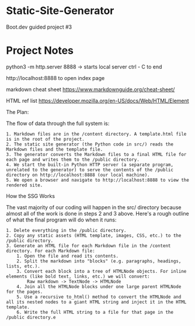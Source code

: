 # Static-Site-Generator
Boot.dev guided project #3

Project Notes
================================
python3 -m http.server 8888 -> starts local server
ctrl - C   to end

http://localhost:8888 to open index page

markdown cheat sheet
https://www.markdownguide.org/cheat-sheet/

HTML ref list
https://developer.mozilla.org/en-US/docs/Web/HTML/Element

The Plan:

The flow of data through the full system is:

    1. Markdown files are in the /content directory. A template.html file is in the root of the project.
    2. The static site generator (the Python code in src/) reads the Markdown files and the template file.
    3. The generator converts the Markdown files to a final HTML file for each page and writes them to the /public directory.
    4. We start the built-in Python HTTP server (a separate program, unrelated to the generator) to serve the contents of the /public directory on http://localhost:8888 (our local machine).
    5. We open a browser and navigate to http://localhost:8888 to view the rendered site.

How the SSG Works

The vast majority of our coding will happen in the src/ directory because almost all of the work is done in steps 2 and 3 above. Here's a rough outline of what the final program will do when it runs:

    1. Delete everything in the /public directory.
    2. Copy any static assets (HTML template, images, CSS, etc.) to the /public directory.
    3. Generate an HTML file for each Markdown file in the /content directory. For each Markdown file:
        1. Open the file and read its contents.
        2. Split the markdown into "blocks" (e.g. paragraphs, headings, lists, etc.).
        3. Convert each block into a tree of HTMLNode objects. For inline elements (like bold text, links, etc.) we will convert:
            Raw markdown -> TextNode -> HTMLNode
        4. Join all the HTMLNode blocks under one large parent HTMLNode for the pages.
        5. Use a recursive to_html() method to convert the HTMLNode and all its nested nodes to a giant HTML string and inject it in the HTML template.
        6. Write the full HTML string to a file for that page in the /public directory.e
